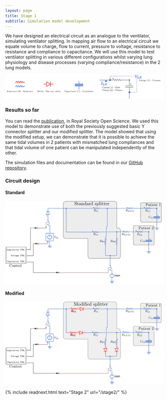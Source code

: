 ```yaml
---
layout: page
title: Stage 1
subtitle: Simulation model development
---
```


We have designed an electrical circuit as an analogue to the ventilator, simulating ventilator splitting. In mapping air flow to an electrical circuit we equate volume to charge, flow to current, pressure to voltage, resistance to resistance and compliance to capacitance. We will use this model to test ventilator splitting in various different configurations whilst varying lung physiology and disease processes (varying compliance/resistance) in the 2 lung models.

![](/img/diagram_elements.png)

### Results so far

You can read the [publication](https://royalsocietypublishing.org/doi/10.1098/rsos.200585),
in Royal Society Open Science. 
We used this model to demonstrate use of both the previously suggested basic Y connector splitter and our modified splitter. The model showed that using the modified setup, we can demonstrate that it is possible to achieve the same tidal volumes in 2 patients with mismatched lung compliances and that tidal volume of one patient can be manipulated independently of the other.

The simulation files and documentation can be found in our
[GitHub repository](https://github.com/splitvent/splitvent).

### Circuit design

#### Standard
![](/img/simmodel_standard.png)

#### Modified
![](/img/simmodel_modified.png)


{% include readnext.html text="Stage 2" url="/stage2/" %}

